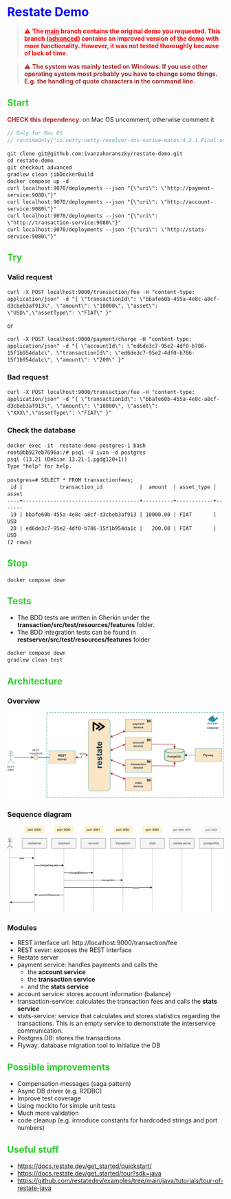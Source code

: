# <span style="color: blue">Restate Demo</span>

> <span style="color: red">⚠️ **The <u>main</u> branch contains the original demo you requested. This branch (<u>advanced</u>) contains an improved version of the demo with 
> more functionality. However, it was not tested thoroughly because of lack of time.**</span>

> <span style="color: brown">⚠️ **The system was mainly tested on Windows. If you use other operating system most probably 
> you have to change some things. E.g. the handling of quote characters in the command line.**</span>



## <span style="color: limegreen">Start</span>

<span style="color: brown">**CHECK this dependency**</span>: on Mac OS uncomment, otherwise comment it

```kotlin
// Only for Mac OS
// runtimeOnly("io.netty:netty-resolver-dns-native-macos:4.2.1.Final:osx-x86_64")
```

```shell
git clone git@github.com:ivanzahoranszky/restate-demo.git
cd restate-demo
git checkout advanced
gradlew clean jibDockerBuild
docker compose up -d
curl localhost:9070/deployments --json "{\"uri\": \"http://payment-service:9080\"}"
curl localhost:9070/deployments --json "{\"uri\": \"http://account-service:9080\"}"
curl localhost:9070/deployments --json "{\"uri\": \"http://transaction-service:9080\"}"
curl localhost:9070/deployments --json "{\"uri\": \"http://stats-service:9080\"}"
```



## <span style="color: limegreen">Try</span>

### Valid request

```shell
curl -X POST localhost:9000/transaction/fee -H "content-type: application/json" -d "{ \"transactionId\": \"bbafe60b-455a-4e8c-a8cf-d3cbeb3af913\", \"amount\": \"10000\", \"asset\": \"USD\",\"assetType\": \"FIAT\" }"
```

or

```shell
curl -X POST localhost:9000/payment/charge -H "content-type: application/json" -d "{ \"accountId\": \"ed6de3c7-95e2-4df0-b786-15f1b954da1c\", \"transactionId\": \"ed6de3c7-95e2-4df0-b786-15f1b954da1c\", \"amount\": \"200\" }"
````

### Bad request

```shell
curl -X POST localhost:9000/transaction/fee -H "content-type: application/json" -d "{ \"transactionId\": \"bbafe60b-455a-4e8c-a8cf-d3cbeb3af913\", \"amount\": \"10000\", \"asset\": \"XXX\",\"assetType\": \"FIAT\" }"
```

### Check the database

```shell
docker exec -it  restate-demo-postgres-1 bash
root@bb927eb7696a:/# psql -U ivan -d postgres
psql (13.21 (Debian 13.21-1.pgdg120+1))
Type "help" for help.

postgres=# SELECT * FROM transactionfees;
 id |            transaction_id            |  amount  | asset_type | asset
----+--------------------------------------+----------+------------+-------
 19 | bbafe60b-455a-4e8c-a8cf-d3cbeb3af913 | 10000.00 | FIAT       | USD
 20 | ed6de3c7-95e2-4df0-b786-15f1b954da1c |   200.00 | FIAT       | USD
(2 rows)
```

## <span style="color: limegreen">Stop</span>

```shell
docker compose down
```



## <span style="color: limegreen">Tests</span>

- The BDD tests are written in Gherkin under the **transaction/src/test/resources/features** folder.
- The BDD integration tests can be found in **restserver/src/test/resources/features** folder

```shell
docker compose down
gradlew clean test
```



## <span style="color: limegreen">Architecture</span>

### Overview

![restate.svg](restate.svg)

### Sequence diagram

![restate.svg](restate-sequence-diag.svg)

### Modules

- REST interface url: http://localhost:9000/transaction/fee
- REST sever: exposes the REST interface
- Restate server
- payment service: handles payments and calls the 
  * the **account service**
  * the **transaction service**
  * and the **stats service**
- account service: stores account information (balance)
- transaction-service: calculates the transaction fees and calls the **stats service**
- stats-service: service that calculates and stores statistics regarding the transactions. This is 
an empty service to demonstrate the interservice communication.
- Postgres DB: stores the transactions
- Flyway: database migration tool to initialize the DB

## <span style="color: limegreen">Possible improvements</span>

- Compensation messages (saga pattern)
- Async DB driver (e.g. R2DBC)
- Improve test coverage
- Using mockito for simple unit tests
- Much more validation
- code cleanup (e.g. introduce constants for hardcoded strings and port numbers)

## <span style="color: limegreen">Useful stuff</span>

- https://docs.restate.dev/get_started/quickstart/
- https://docs.restate.dev/get_started/tour?sdk=java
- https://github.com/restatedev/examples/tree/main/java/tutorials/tour-of-restate-java
